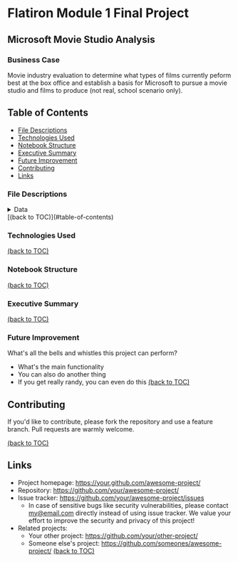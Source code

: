 # Flatiron Module 1 Final Project
## Microsoft Movie Studio Analysis

### Business Case
Movie industry evaluation to determine what types of films currently peform best at the box office and establish a basis for Microsoft to pursue a movie studio and films to produce (not real, school scenario only).

## Table of Contents
  - [File Descriptions](#file-descriptions)
  - [Technologies Used](#technologies-used)
  - [Notebook Structure](#notebook-structure)
  - [Executive Summary](#executive-summary)
  - [Future Improvement](#future-improvement)
  - [Contributing](#contributing)
  - [Links](#links)

### File Descriptions
  <details><summary>Data</summary>
    * bom.movie_gross.csv.gz
    * imdb.name.basics.csv.gz
</details>
[(back to TOC)](#table-of-contents)

### Technologies Used

[(back to TOC)](#table-of-contents)
### Notebook Structure


[(back to TOC)](#table-of-contents)
### Executive Summary


[(back to TOC)](#table-of-contents)
### Future Improvement

What's all the bells and whistles this project can perform?
* What's the main functionality
* You can also do another thing
* If you get really randy, you can even do this
[(back to TOC)](#table-of-contents)
## Contributing

If you'd like to contribute, please fork the repository and use a feature
branch. Pull requests are warmly welcome.

[(back to TOC)](#table-of-contents)
## Links

- Project homepage: https://your.github.com/awesome-project/
- Repository: https://github.com/your/awesome-project/
- Issue tracker: https://github.com/your/awesome-project/issues
  - In case of sensitive bugs like security vulnerabilities, please contact
    my@email.com directly instead of using issue tracker. We value your effort
    to improve the security and privacy of this project!
- Related projects:
  - Your other project: https://github.com/your/other-project/
  - Someone else's project: https://github.com/someones/awesome-project/
[(back to TOC)](#table-of-contents)
